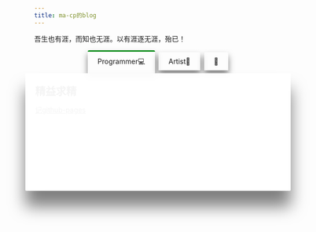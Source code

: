 ```yaml
---
title: ma-cp的blog
---
```


吾生也有涯，而知也无涯。以有涯逐无涯，殆已！

<!-- 如果要添加新的一个标签，搜索关键字“添加新标签”，并按照搜索到的注释去更改 -->

<body>
<div class="warpper">
  <input class="radio" id="one" name="group" type="radio" checked>
  <input class="radio" id="two" name="group" type="radio">
  <input class="radio" id="three" name="group" type="radio">
<!-- 添加新标签：复制这两行模板，选择其中一个进行更改 -->
<!-- <input class="radio" id="{}" name="group" type="radio"> -->

  <div class="tabs">
  <label class="tab" id="one-tab" for="one">Programmer💻</label>
  <label class="tab" id="two-tab" for="two">Artist🎨</label>
  <label class="tab" id="three-tab" for="three">🤔</label>
  <!-- 添加新标签：复制这两行模板，选择其中一个进行更改 -->
<!-- <label class="tab" id="{}-tab" for="{}">新标签的标题</label> -->
    </div>
  <div class="panels">
  <div class="panel" id="one-panel">
    <div class="panel-title">精益求精</div>
    <p>
        <a href="https://telegra.ph/%E8%AE%B0github-pages-02-17">记github-pages</a>
    </p>
  </div>
  <div class="panel" id="two-panel">
    <div class="panel-title">虽有智慧，不如乘势。</div>
    <p>You will learn many aspects of styling web pages! You’ll be able to set up the correct file structure, edit text and colors, and create attractive layouts. With these skills, you’ll be able to customize the appearance of your web pages to suit your every need!</p>
  </div>
  <div class="panel" id="three-panel">
    <div class="panel-title">难免有些感想</div>
    <p>We recommend that you complete Learn HTML before learning CSS.</p>
  </div>
  <!-- 添加新标签：复制这两行模板，选择其中一个进行更改 -->
<!--
  <div class="panel" id="{}-panel">
    <div class="panel-title">新标签的内容标题</div>
    <p>内容</p>
  </div>
 -->

  </div>
</div>
</body>

<style>
    .warpper{
      display:flex;
      flex-direction: column;
      align-items: center;
    }
    .tab{
      cursor: pointer;
      padding:10px 20px;
      margin:0px 2px;
      display:inline-block;
      border-radius:3px 3px 0px 0px;
      box-shadow: 0 0.5rem 0.8rem #00000080;
    }
    .panels{
      background:#fffffff6;
      box-shadow: 0 2rem 2rem #00000080;
      min-height:200px;
      width:100%;
      max-width:500px;
      border-radius:3px;
      overflow:hidden;
      padding:20px;
    }
    .panel{
      display:none;
      animation: fadein .8s;
    }
    @keyframes fadein {
        from {
            opacity:0;
        }
        to {
            opacity:1;
        }
    }
    .panel-title{
      font-size:1.5em;
      font-weight:bold
    }
    .radio{
      display:none;
    }

/* 添加新标签：复制这两行模板，选择其中一个进行更改 */
/*
    #{}:checked ~ .panels #{}-panel,
*/
    #one:checked ~ .panels #one-panel,
    #two:checked ~ .panels #two-panel,
    #three:checked ~ .panels #three-panel{
      display:block
    }

/* 添加新标签：复制这两行模板，选择其中一个进行更改 */
/*
    #{}:checked ~ .tabs #{}-tab,
*/
    #one:checked ~ .tabs #one-tab,
    #two:checked ~ .tabs #two-tab,
    #three:checked ~ .tabs #three-tab{
      border-top: 3px solid #0b8b19;
    }
</style>